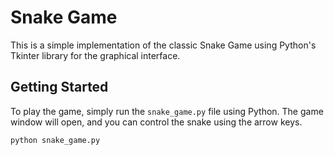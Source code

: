 # Snake Game

This is a simple implementation of the classic Snake Game using Python's Tkinter library for the graphical interface.

## Getting Started

To play the game, simply run the `snake_game.py` file using Python. The game window will open, and you can control the snake using the arrow keys.

```bash
python snake_game.py
